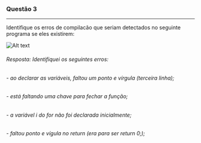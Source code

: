 ### Questão 3
---
Identifique os erros de compilacão que seriam detectados no seguinte programa se eles existirem:

![Alt text](image-1.png)

###### *Resposta:* Identifiquei os seguintes erros:
 ###### - ao declarar as variáveis, faltou um ponto e vírgula (terceira linha);
 ###### - está faltando uma chave para fechar a função;
 ###### - a variável i do for não foi declarada inicialmente;
 ###### - faltou ponto e vígula no return (era para ser return 0;);